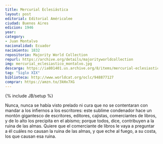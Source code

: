 ```yaml
---
title: Mercurial Eclesiástica
layout: post
editorial: Editorial Américalee
ciudad: Buenos Aires
edicion: 1946
year: 
category:
- Juan Montalvo
nacionalidad: Ecuador
nacimiento: 1832
repositorio: Majority World Collection
repurl: https://archive.org/details/majorityworldcollection
img: mercurial_eclesiastico_montalvo.jpg
descarga: https://ia801401.us.archive.org/8/items/mercurial-eclesiastica-libro-de-las-verdades/Mercurial%20eclesia%CC%81stica%2C%20libro%20de%20las%20verdades.pdf
tag: "Siglo XIX"
biblioteca: http://www.worldcat.org/oclc/948877127
comprar: https://amzn.to/3kHx7XG
---
```

{% include JB/setup %}

Nunca, nunca se había visto prelado ni cura que no se contentaran con mandar a los infiernos a los escritores: este sublime condenador hace un montón gigantesco de escritores, editores, cajistas, comerciantes de libros, y de lo alto los precipita en el abismo; porque todos, dice, contribuyen a la ruina de las almas. Quiere que el comerciante de libros le vaya a preguntar a él cuáles no causan la ruina de las almas, y que eche al fuego, a su costa, los que causan esa ruina.
